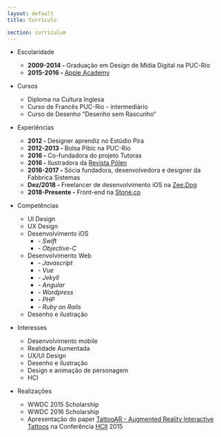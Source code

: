 ```yaml
---
layout: default
title: Currículo

section: curriculum
---
```


<ul class="gsm-curriculum">
    <li class="gsm-curriculum__item">
      <p class="gsm-curriculum__item__title">
        Escolaridade
      </p>
      <ul class="gsm-curriculum__item__content">
        <li>
          <b>2009-2014 - </b>Graduação em Design de Mídia Digital na PUC-Rio
        </li>
        <li>
          <b>2015-2016 - </b><a href="http://developeracademy.les.inf.puc-rio.br/home.html" target="_blank" rel="noopener noreferrer">Apple Academy</a>
        </li>
      </ul>
    </li>
    <li class="gsm-curriculum__item">
      <p class="gsm-curriculum__item__title">
        Cursos
      </p>
      <ul class="gsm-curriculum__item__content">
        <li>
          Diploma na Cultura Inglesa
        </li>
        <li>
          Curso de Francês PUC-Rio - intermediário
        </li>
        <li>
          Curso de Desenho “Desenho sem Rascunho“
        </li>
      </ul>
    </li>
    <li class="gsm-curriculum__item">
      <p class="gsm-curriculum__item__title">
        Experiências
      </p>
      <ul class="gsm-curriculum__item__content">
        <li>
          <b>2012 - </b>Designer aprendiz no Estúdio Pira
        </li>
        <li>
          <b>2012-2013 - </b>Bolsa Pibic na PUC-Rio
        </li>
        <li>
          <b>2016 - </b>Co-fundadora do projeto Tutoras
        </li>
        <li>
          <b>2016 - </b>Ilustradora da <a href="https://revistapolen.com/" target="_blank" rel="noopener noreferrer">Revista Pólen</a>
        </li>
        <li>
          <b>2016-2017 - </b>Sócia fundadora, desenvolvedora e designer da Fabbrica Sistemas
        </li>
        <li>
          <b>Dez/2018 - </b>Freelancer de desenvolvimento iOS na <a href="https://www.zeedog.com.br/zeenow" target="_blank" rel="noopener noreferrer">Zee.Dog</a>
        </li>
        <li>
          <b>2018-Presente - </b>Front-end na <a href="https://www.stone.co" target="_blank" rel="noopener noreferrer">Stone.co</a>
        </li>
      </ul>
    </li>
    <li class="gsm-curriculum__item">
      <p class="gsm-curriculum__item__title">
        Competências
      </p>
      <ul class="gsm-curriculum__item__content">
        <li>
          UI Design
        </li>
        <li>
          UX Design
        </li>
        <li>
          Desenvolvimento iOS
          <ul>
            <li>- <i>Swift</i></li>
            <li>- <i>Objective-C</i></li>
          </ul>
        </li>
        <li>
          Desenvolvimento Web
          <ul>
            <li>- <i>Javascript</i></li>
            <li>- <i>Vue</i></li>
            <li>- <i>Jekyll</i></li>
            <li>- <i>Angular</i></li>
            <li>- <i>Wordpress</i></li>
            <li>- <i>PHP</i></li>
            <li>- <i>Ruby on Rails</i></li>
          </ul>
        </li>
        <li>
          Desenho e ilustração
        </li>
      </ul>
    </li>
    <li class="gsm-curriculum__item">
      <p class="gsm-curriculum__item__title">
        Interesses
      </p>
      <ul class="gsm-curriculum__item__content">
        <li>
          Desenvolvimento mobile
        </li>
        <li>
          Realidade Aumentada
        </li>
        <li>
          UX/UI Design
        </li>
        <li>
          Desenho e ilustração
        </li>
        <li>
          Design e animação de personagem
        </li>
        <li>
          HCI
        </li>
      </ul>
    </li>
    <li class="gsm-curriculum__item">
      <p class="gsm-curriculum__item__title">
        Realizações
      </p>
      <ul class="gsm-curriculum__item__content">
        <li>
          WWDC 2015 Scholarship
        </li>
        <li>
          WWDC 2016 Scholarship
        </li>
        <li>
            Apresentação do paper <a href="https://link.springer.com/chapter/10.1007/978-3-319-20898-5_63" target="_blank" rel="noopener noreferrer">TattooAR - Augmented Reality Interactive Tattoos</a> na Conferência <a href="http://www.hci.international" target="_blank" rel="noopener noreferrer">HCII</a> 2015
        </li>
      </ul>
    </li>
</ul>